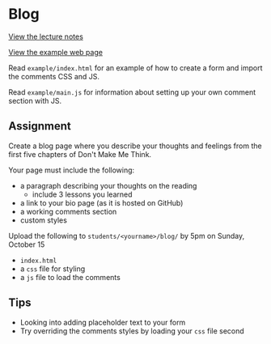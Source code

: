 # Blog

[View the lecture notes](/lectures/week2)

[View the example web page](http://cfc2017.mpaulweeks.com/homework/blog/example)

Read `example/index.html` for an example of how to create a form and import the comments CSS and JS.

Read `example/main.js` for information about setting up your own comment section with JS.

## Assignment

Create a blog page where you describe your thoughts and feelings from the first five chapters of Don't Make Me Think.

Your page must include the following:
- a paragraph describing your thoughts on the reading
  - include 3 lessons you learned
- a link to your bio page (as it is hosted on GitHub)
- a working comments section
- custom styles

Upload the following to `students/<yourname>/blog/` by 5pm on Sunday, October 15
- `index.html`
- a `css` file for styling
- a `js` file to load the comments

## Tips
- Looking into adding placeholder text to your form
- Try overriding the comments styles by loading your `css` file second
